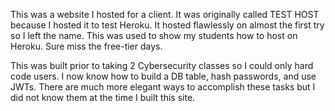 This was a website I hosted for a client. It was originally called TEST HOST because I hosted it to test Heroku. It hosted flawlessly on almost the first try so I left the name. This was used to show my students how to host on Heroku. Sure miss the free-tier days.

This was built prior to taking 2 Cybersecurity classes so I could only hard code users. I now know how to build a DB table, hash passwords, and use JWTs. There are much more elegant ways to accomplish these tasks but I did not know them at the time I built this site.
